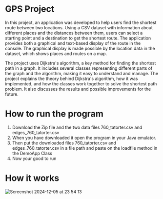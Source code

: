 # GPS Project
In this project, an application was developed to help users find the shortest route between two locations. Using a CSV dataset with information about different places and the distances between them, users can select a starting point and a destination to get the shortest route. The application provides both a graphical and text-based display of the route in the console. The graphical display is made possible by the location data in the dataset, which shows places and routes on a map.

The project uses Dijkstra's algorithm, a key method for finding the shortest path in a graph. It includes several classes representing different parts of the graph and the algorithm, making it easy to understand and manage. The project explains the theory behind Dijkstra's algorithm, how it was implemented, and how the classes work together to solve the shortest path problem. It also discusses the results and possible improvements for the future.





# How to run the program

1. Download the Zip file and the two data files 760_tatorter.csv and edges_760_tatorter.csv
2. When you have downloaded it open the program in your Java emulator.
3. Then put the downloaded files 760_tatorter.csv and edges_760_tatorter.csv in a file path and paste on the loadfile method in the DemoApp Class
4. Now your good to run

# How it works

![Screenshot 2024-12-05 at 23 54 13](https://github.com/user-attachments/assets/465834ee-1ed0-4a75-98bc-8fe26c50bf67)


